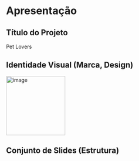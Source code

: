 # Apresentação

## Título do Projeto

Pet Lovers

## Identidade Visual (Marca, Design)

<img width="161" alt="image" src="https://github.com/ICEI-PUC-Minas-PMV-ADS/pmv-ads-2024-1-e3-proj-mov-t6-petlovers/assets/93337008/ba140a3c-d8fa-46b6-92f2-6aa69f2450ae">


## Conjunto de Slides (Estrutura)


